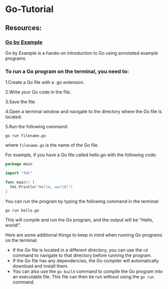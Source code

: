 # Go-Tutorial

## Resources:

### [Go by Example](https://gobyexample.com/)

Go by Example is a hands-on introduction to Go using annotated example programs.

### To run a Go program on the terminal, you need to:

1.Create a Go file with a .go extension.

2.Write your Go code in the file.

3.Save the file.

4.Open a terminal window and navigate to the directory where the Go file is located.

5.Run the following command:

```shell
go run filename.go
```

where `filename.go` is the name of the Go file.

For example, if you have a Go file called hello.go with the following code:
```go
package main

import "fmt"

func main() {
  fmt.Println("Hello, world!")
}
```
You can run the program by typing the following command in the terminal:

```shell
go run hello.go
```

This will compile and run the Go program, and the output will be "Hello, world!".

Here are some additional things to keep in mind when running Go programs on the terminal:

- If the Go file is located in a different directory, you can use the ```cd``` command to navigate to that directory before running the program.
- If the Go file has any dependencies, the Go compiler will automatically download and install them.
- You can also use the ```go build``` command to compile the Go program into an executable file. This file can then be run without using the ```go run``` command.
